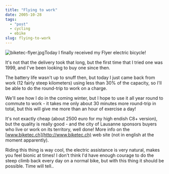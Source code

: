 ```yaml
---
title: "Flying to work"
date: 2005-10-28
tags: 
  - "post"
  - cycling
  - ebike
slug: flying-to-work
---
```


![biketec-flyer.jpg](/assets/images/movable-type-blog-archives/biketec-flyer.jpg)Today I finally received my Flyer electric bicycle!

It's not that the delivery took that long, but the first time that I tried one was 1999, and I've been looking to buy one since then.

The battery life wasn't up to snuff then, but today I just came back from work (12 fairly steep kilometers) using less than 30% of the capacity, so I'll be able to do the round-trip to work on a charge.

We'll see how I do in the coming winter, but I hope to use it all year round to commute to work - it takes me only about 30 minutes more round-trip in total, but this will give me more than an hour of exercise a day!

It's not exactly cheap (about 2500 euro for my high endish C8+ version), but the quality is really good - and the city of Lausanne sponsors buyers who live or work on its territory, well done! More info on the [www.biketec.ch](http://www.biketec.ch) web site (not in english at the moment apparently).

Riding this thing is way cool, the electric assistance is very natural, makes you feel bionic at times! I don't think I'd have enough courage to do the steep climb back every day on a normal bike, but with this thing it should be possible. Time will tell..
